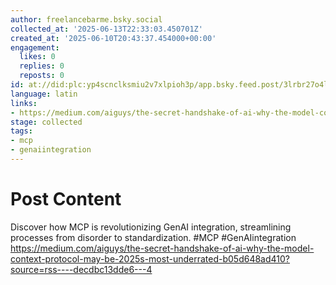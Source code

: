 ```yaml
---
author: freelancebarme.bsky.social
collected_at: '2025-06-13T22:33:03.450701Z'
created_at: '2025-06-10T20:43:37.454000+00:00'
engagement:
  likes: 0
  replies: 0
  reposts: 0
id: at://did:plc:yp4scnclksmiu2v7xlpioh3p/app.bsky.feed.post/3lrbr27o4lr2e
language: latin
links:
- https://medium.com/aiguys/the-secret-handshake-of-ai-why-the-model-context-protocol-may-be-2025s-most-underrated-b05d648ad410?source=rss----decdbc13dde6---4
stage: collected
tags:
- mcp
- genaiintegration
---
```


# Post Content

Discover how MCP is revolutionizing GenAI integration, streamlining processes from disorder to standardization. #MCP #GenAIintegration https://medium.com/aiguys/the-secret-handshake-of-ai-why-the-model-context-protocol-may-be-2025s-most-underrated-b05d648ad410?source=rss----decdbc13dde6---4